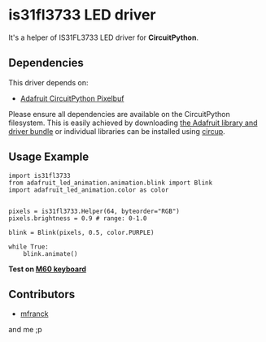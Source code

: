 # is31fl3733 LED driver
It's a helper of IS31FL3733 LED driver for **CircuitPython**.


## Dependencies

This driver depends on:

* [Adafruit  CircuitPython Pixelbuf](https://github.com/adafruit/Adafruit_CircuitPython_Pixelbuf)

Please ensure all dependencies are available on the CircuitPython filesystem.
This is easily achieved by downloading
[the Adafruit library and driver bundle](https://circuitpython.org/libraries)
or individual libraries can be installed using
[circup](https://github.com/adafruit/circup).




## Usage Example

```
import is31fl3733
from adafruit_led_animation.animation.blink import Blink
import adafruit_led_animation.color as color


pixels = is31fl3733.Helper(64, byteorder="RGB")
pixels.brightness = 0.9 # range: 0-1.0

blink = Blink(pixels, 0.5, color.PURPLE)

while True:
    blink.animate()
```

**Test on [M60 keyboard](https://circuitpython.org/board/makerdiary_m60_keyboard/)**

## Contributors

- [mfranck](https://github.com/y4m-y4m)

and me ;p